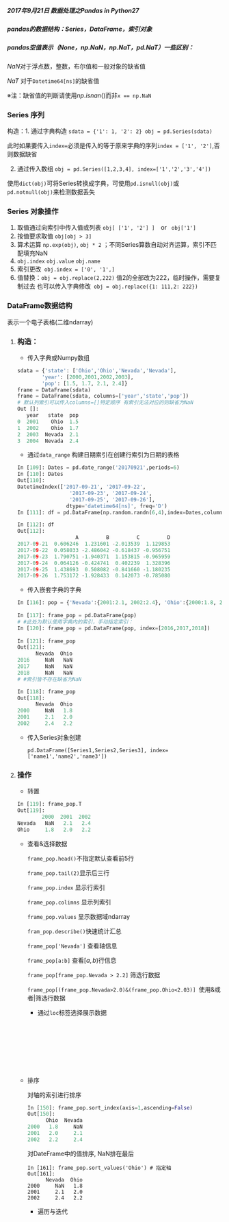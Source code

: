 ##### 2017年9月21日 数据处理之Pandas in Python27

##### pandas的数据结构：Series，DataFrame，索引对象

##### pandas空值表示（None，np.NaN，np.NaT，pd.NaT）一些区别：

$NaN$对于浮点数，整数，布尔值和一般对象的缺省值

$NaT$ 对于`Datetime64[ns]`的缺省值

※注：缺省值的判断请使用$np.isnan()$而非`x == np.NaN`

### Series 序列

构造：1. 通过字典构造 `sdata = {'1': 1, '2': 2} obj = pd.Series(sdata) `

此时如果要传入`index=`必须是传入的等于原来字典的序列`index = ['1', '2']`,否则数据缺省

2. 通过传入数组 `obj = pd.Series([1,2,3,4], index=['1','2','3','4'])`

使用`dict(obj)`可将Series转换成字典，可使用`pd.isnull(obj)`或`pd.notnull(obj)`来检测数据丢失

### Series 对象操作

1. 取值通过向索引中传入值或列表 `obj[ ['1', '2'] ]  `or ` obj['1']`
2. 按值要求取值 `obj[obj > 3]` 
3. 算术运算 `np.exp(obj)`, `obj * 2` ；不同Series算数自动对齐运算，索引不匹配填充NaN
4. `obj.index` `obj.value` `obj.name` 
5. 索引更改` obj.index = ['0', '1',]`
6. 值替换：`obj = obj.replace(2,222)` 值2的全部改为222，临时操作，需要复制过去 也可以传入字典修改` obj = obj.replace({1: 111,2: 222})`

### DataFrame数据结构

表示一个电子表格(二维ndarray)

1. ### 构造：

   - 传入字典或Numpy数组

   ```python
   sdata = {'state': ['Ohio','Ohio','Nevada','Nevada'],
           'year': [2000,2001,2002,2003],
           'pop': [1.5, 1.7, 2.1, 2.4]}
   frame = DataFrame(sdata)
   frame = DataFrame(sdata, columns=['year','state','pop'])
   # 默认列索引可以传入columns=[]特定顺序 有索引无法对应的则缺省为NaN
   Out []:
      year   state  pop
   0  2001    Ohio  1.5
   1  2002    Ohio  1.7
   2  2003  Nevada  2.1
   3  2004  Nevada  2.4
   ```

   - 通过`data_range` 构建日期索引在创建行索引为日期的表格

   ```python
   In [109]: Dates = pd.date_range('20170921',periods=6)
   In [110]: Dates
   Out[110]:
   DatetimeIndex(['2017-09-21', '2017-09-22',
                    '2017-09-23', '2017-09-24',
                    '2017-09-25', '2017-09-26'],
                   dtype='datetime64[ns]', freq='D')
   In [111]: df = pd.DataFrame(np.random.randn(6,4),index=Dates,columns=list('ABCD'))

   In [112]: df
   Out[112]:
                      A         B         C         D
   2017-09-21  0.606246  1.231601 -2.013539  1.129853
   2017-09-22  0.058033 -2.486042 -0.618437 -0.956751
   2017-09-23  1.790751 -1.940371  1.153815 -0.965959
   2017-09-24  0.064126 -0.424741  0.402239  1.328396
   2017-09-25  1.438693  0.508082 -0.841660 -1.180235
   2017-09-26  1.753172 -1.928433  0.142073 -0.785080
   ```

   - 传入嵌套字典的字典

   ```python
   In [116]: pop = {'Nevada':{2001:2.1, 2002:2.4}, 'Ohio':{2000:1.8, 2001:2.0,2002:2.2}}
     
   In [117]: frame_pop = pd.DataFrame(pop)
   # #此处为默认使用字典内的索引，手动指定索引：
   In [120]: frame_pop = pd.DataFrame(pop, index=[2016,2017,2018])
     
   In [121]: frame_pop
   Out[121]:
         Nevada  Ohio
   2016     NaN   NaN
   2017     NaN   NaN
   2018     NaN   NaN
   # #索引皆不存在缺省为NaN

   In [118]: frame_pop
   Out[118]:
         Nevada  Ohio
   2000     NaN   1.8
   2001     2.1   2.0
   2002     2.4   2.2
   ```

   - 传入Series对象创建

     `pd.DataFrame([Series1,Series2,Series3], index=['name1','name2','name3'])`

2. ### 操作

   - 转置

   ```python
   In [119]: frame_pop.T
   Out[119]:
           2000  2001  2002
   Nevada   NaN   2.1   2.4
   Ohio     1.8   2.0   2.2
   ```

   - 查看&选择数据

     `frame_pop.head()`不指定默认查看前5行

     `frame_pop.tail(2)`显示后三行

     `frame_pop.index`  显示行索引

     `frame_pop.colimns` 显示列索引

     `frame_pop.values` 显示数据域ndarray

     `fram_pop.describe()`快速统计汇总

     `frame_pop['Nevada']` 查看轴信息

     `frame_pop[a:b]` 查看$[a,b)$行信息

     `frame_pop[frame_pop.Nevada > 2.2]` 筛选行数据

     `frame_pop[(frame_pop.Nevada>2.0)&(frame_pop.Ohio<2.03)] `使用&或者|筛选行数据

     * 通过`loc`标签选择展示数据

     ​

     ​

     ​

     ​

   - 排序

     对轴的索引进行排序

     ```py
     In [150]: frame_pop.sort_index(axis=1,ascending=False)
     Out[150]:
           Ohio  Nevada
     2000   1.8     NaN
     2001   2.0     2.1
     2002   2.2     2.4
     ```

     对DateFrame中的值排序, NaN排在最后

     ```pyth
     In [161]: frame_pop.sort_values('Ohio') # 指定轴
     Out[161]:
           Nevada  Ohio
     2000     NaN   1.8
     2001     2.1   2.0
     2002     2.4   2.2
     ```

     - 遍历与迭代

     ​

     ​

     ​

     ​





